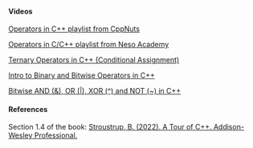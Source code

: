 [//]: # (### Additional Resources and References)

#### Videos

<a href="https://www.youtube.com/playlist?list=PLwGAP5U4llJavfNLVhTCfqQW1GhmvOMQ-" target="_blank"> Operators in C++ playlist from CppNuts </a>

<a href="https://www.youtube.com/playlist?list=PLwGAP5U4llJbg7Tr87jR-W5tB4neO_3iK" target="_blank">Operators in C/C++ playlist from Neso Academy</a>

<a href="https://www.youtube.com/watch?v=ezqsL-st8qg&list=PLlrATfBNZ98dudnM48yfGUldqGD0S4FFb&index=36" target="_blank">Ternary Operators in C++ (Conditional Assignment)</a>

<a href="https://www.youtube.com/watch?v=KXwRt7og0gI&list=PLlrATfBNZ98dudnM48yfGUldqGD0S4FFb&index=96" target="_blank">Intro to Binary and Bitwise Operators in C++</a>

<a href="https://www.youtube.com/watch?v=HoQhw6_1NAA&list=PLlrATfBNZ98dudnM48yfGUldqGD0S4FFb&index=97" target="_blank">Bitwise AND (&), OR (|), XOR (^) and NOT (~) in C++</a>

#### References

Section 1.4 of the book: <a href="https://books.google.dz/books?hl=en&lr=&id=ntnPEAAAQBAJ&oi=fnd&pg=PT13&dq=Stroustrup,+B.+(2022).+A+Tour+of+C%2B%2B.&ots=K1Q3dhjbyr&sig=RPWplbTeCTq8sPSxIbnTArn93mw&redir_esc=y#v=onepage&q=Stroustrup%2C%20B.%20(2022).%20A%20Tour%20of%20C%2B%2B.&f=false" target="_blank"> Stroustrup, B. (2022). A Tour of C++. Addison-Wesley Professional.</a>
